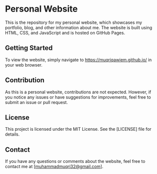 # Personal Website

This is the repository for my personal website, which showcases my portfolio, blog, and other information about me. The website is built using HTML, CSS, and JavaScript and is hosted on GitHub Pages.

## Getting Started
To view the website, simply navigate to <a href="https://muqriqawiem.github.io/"></a>https://muqriqawiem.github.io/ in your web browser.

## Contribution
As this is a personal website, contributions are not expected. However, if you notice any issues or have suggestions for improvements, feel free to submit an issue or pull request.

## License
This project is licensed under the MIT License. See the [LICENSE] file for details.

## Contact
If you have any questions or comments about the website, feel free to contact me at [muhammadmuqri32@gmail.com].

